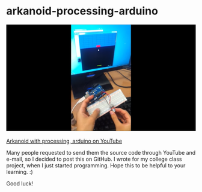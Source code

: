 # arkanoid-processing-arduino

![Screenshot](https://github.com/jae1e/arkanoid-processing-arduino/blob/master/screenshot.png)

[Arkanoid with processing, arduino on YouTube](https://youtu.be/YjE0HqZCjfQ)

Many people requested to send them the source code through YouTube and e-mail, so I decided to post this on GitHub.
I wrote for my college class project, when I just started programming. Hope this to be helpful to your learning. :)

Good luck!
